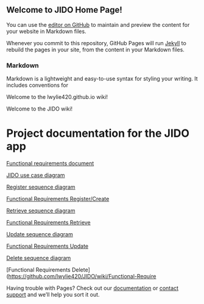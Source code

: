 ## Welcome to JIDO Home Page!

You can use the [editor on GitHub](https://github.com/lwylie420/JIDO/edit/gh-pages/index.md) to maintain and preview the content for your website in Markdown files.

Whenever you commit to this repository, GitHub Pages will run [Jekyll](https://jekyllrb.com/) to rebuild the pages in your site, from the content in your Markdown files.

### Markdown

Markdown is a lightweight and easy-to-use syntax for styling your writing. It includes conventions for

Welcome to the lwylie420.github.io wiki!

Welcome to the JIDO wiki!
# Project documentation for the JIDO app
[Functional requirements document](https://github.com/lwylie420/JIDO/wiki/Functional-requirements-document.)

[JIDO use case diagram](https://github.com/lwylie420/JIDO/wiki/JIDO-use-case-diagram)

[Register sequence diagram](https://github.com/lwylie420/JIDO/wiki/Register-sequence-diagram)

[Functional Requirements Register/Create](https://github.com/lwylie420/JIDO/wiki/Functional-Requirements-Create)

[Retrieve sequence diagram](https://github.com/lwylie420/JIDO/blob/main/pictures/Retrieve.png)

[Functional Requirements Retrieve](https://github.com/lwylie420/JIDO/wiki/Functional-Requirements-Retrieve)

[Update sequence diagram](https://github.com/lwylie420/JIDO/blob/main/pictures/Update.png)

[Functional Requirements Update](https://github.com/lwylie420/JIDO/wiki/Functional-Requirements-Update)

[Delete sequence diagram](https://github.com/lwylie420/JIDO/blob/main/pictures/Delete.png)

[Functional Requirements Delete](https://github.com/lwylie420/JIDO/wiki/Functional-Require

Having trouble with Pages? Check out our [documentation](https://docs.github.com/categories/github-pages-basics/) or [contact support](https://support.github.com/contact) and we’ll help you sort it out.
